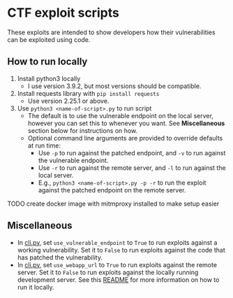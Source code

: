 # CTF exploit scripts
These exploits are intended to show developers how their vulnerabilities can be exploited using code.

## How to run locally
1. Install python3 locally
    * I use version 3.9.2, but most versions should be compatible.
1. Install requests library with `pip install requests`
    * Use version 2.25.1 or above.
1. Use `python3 <name-of-script>.py` to run script
    * The default is to use the vulnerable endpoint on the local server, however you can set this to whenever you want. See **Miscellaneous** section below for instructions on how.
    * Optional command line arguments are provided to override defaults at run time:
        * Use `-p` to run against the patched endpoint, and `-v` to run against the vulnerable endpoint.
        * Use `-r` to run against the remote server, and `-l` to run against the local server.
        * E.g., `python3 <name-of-script>.py -p -r` to run the exploit against the patched endpoint on the remote server.

TODO create docker image with mitmproxy installed to make setup easier

## Miscellaneous
* In [cli.py](cli.py), set `use_vulnerable_endpoint` to `True` to run exploits against a working vulnerability. Set it to `False` to run exploits against the code that has patched the vulnerability.
* In [cli.py](cli.py), set `use_webapp_url` to `True` to run exploits against the remote server. Set it to `False` to run exploits against the locally running development server. See this [README](../README.md) for more information on how to run it locally.
